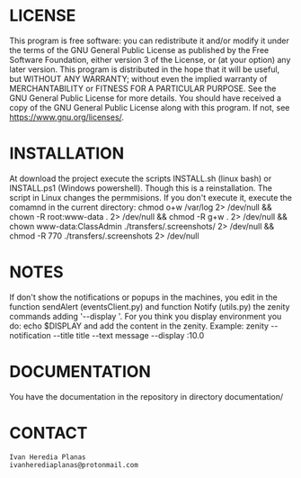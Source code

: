 # LICENSE
This program is free software: you can redistribute it and/or modify it under the terms of the GNU General Public License as published by the Free Software Foundation, either version 3 of the License, or (at your option) any later version.
This program is distributed in the hope that it will be useful, but WITHOUT ANY WARRANTY; without even the implied warranty of MERCHANTABILITY or FITNESS FOR A PARTICULAR PURPOSE. See the GNU General Public License for more details.
You should have received a copy of the GNU General Public License along with this program. If not, see <https://www.gnu.org/licenses/>.

# INSTALLATION
At download the project execute the scripts INSTALL.sh (linux bash) or INSTALL.ps1 (Windows powershell). Though this is a reinstallation. The script in Linux changes the permmisions.
If you don't execute it, execute the comamnd in the current directory:
  chmod o+w /var/log 2> /dev/null && chown -R root:www-data . 2> /dev/null && chmod -R g+w . 2> /dev/null && chown www-data:ClassAdmin ./transfers/.screenshots/ 2> /dev/null && chmod -R 770 ./transfers/.screenshots 2> /dev/null

# NOTES
If don't show the notifications or popups in the machines, you edit in the function sendAlert (eventsClient.py) and function Notify (utils.py) the zenity commands adding '--display <display>'.
For you think you display environment you do: echo $DISPLAY and add the content in the zenity. Example:
    zenity --notification --title title --text message --display :10.0
# DOCUMENTATION
  You have the documentation in the repository in directory documentation/
  
# CONTACT
    Ivan Heredia Planas
    ivanherediaplanas@protonmail.com
